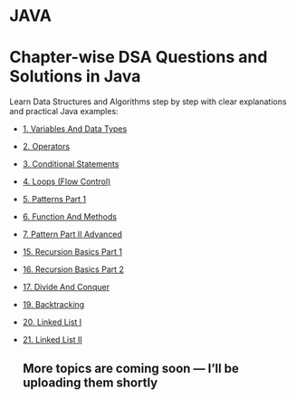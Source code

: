 # JAVA


  <h1>Chapter-wise DSA Questions and Solutions in Java</h1>
  <p>Learn Data Structures and Algorithms step by step with clear explanations and practical Java examples:</p>

- [1. Variables And Data Types](https://github.com/roushankumark/JAVA/tree/main/VariablesAndDataTypes)
- [2. Operators](https://github.com/roushankumark/JAVA/tree/main/Operators)
- [3. Conditional Statements](https://github.com/roushankumark/JAVA/tree/main/ConditionalStatements)
- [4. Loops (Flow Control)](https://github.com/roushankumark/JAVA/tree/main/Loops)
- [5. Patterns Part 1](https://github.com/roushankumark/JAVA/tree/main/PatternsPart1)
- [6. Function And Methods](https://github.com/roushankumark/JAVA/tree/main/FunctionAndMethods)
- [7. Pattern Part II Advanced](https://github.com/roushankumark/JAVA/tree/main/PatternPartIIAdavanced)
- [15. Recursion Basics Part 1](https://github.com/roushankumark/JAVA/tree/main/RecursionBasicsPart1)
- [16. Recursion Basics Part 2](https://github.com/roushankumark/JAVA/tree/main/RecursionBasicsPart2)
- [17. Divide And Conquer](https://github.com/roushankumark/JAVA/tree/main/DivideAndConquer)
- [19. Backtracking](https://github.com/roushankumark/JAVA/tree/main/Backtracking)
- [20. Linked List I](https://github.com/roushankumark/JAVA/tree/main/LinkedList)
- [21. Linked List II](https://github.com/roushankumark/JAVA/tree/main/LinkedListII)



  <h2> More topics are coming soon — I’ll be uploading them shortly </h2>



